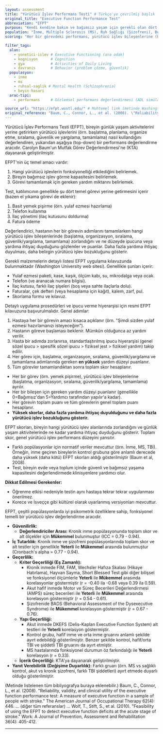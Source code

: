 ```yaml
---
layout: assessment
title: "Yürütücü İşlev Performans Testi" # Türkçe'ye çevrilmiş başlık
original_title: "Executive Function Performance Test"
abbreviation: "EFPT"
purpose: "Kendi kendine bakım ve bağımsız yaşam için gerekli olan dört temel görevin (basit yemek pişirme, telefon kullanma, ilaç yönetimi, fatura ödeme) yerine getirilmesini inceler. Bilişsel entegrasyonu ve işlevselliği değerlendirir."
population: "İnme, Multiple Sclerosis (MS), Ruh Sağlığı (Şizofreni), Beyin Hasarı (TBI)."
scoring: "Her bir görevdeki performans, yürütücü işlev bileşenlerine (başlatma, organizasyon, sıralama, güvenlik/yargılama, tamamlama) göre gereken ipucu/yardım düzeyine göre puanlanır. Yüksek skorlar daha fazla yardıma ihtiyaç duyulduğunu gösterir."

filter_tags:
  alan:
    - yonetici-islev # Executive Functioning (ana odak)
    - kognisyon      # Cognition
    - gya            # Activities of Daily Living
    - davranis       # Behavior (problem çözme, güvenlik)
  populasyon:
    - inme
    - ms
    - ruhsal-saglik # Mental Health (Schizophrenia)
    - beyin-hasari
  arac-tipi:
    - performans     # Gözlemsel performans değerlendirmesi (ADL simülasyonu)

source_url: "https://efpt.wustl.edu/" # Muhtemel link (metinde Washington University linki geçiyor)
original_reference: "Baum, C., Connor, L., et al. (2008). \"Reliability, validity, and clinical utility of the executive function performance test: A measure of executive function in a sample of people with stroke.\" The American Journal of Occupational Therapy 62(4): 446." # Ana referans
---
```





Yürütücü İşlev Performans Testi (EFPT), bireyin günlük yaşam aktivitelerini yerine getirirken yürütücü işlevlerini (örn. başlatma, planlama, organize etme, sıralama, güvenlik ve yargılama, tamamlama) nasıl kullandığını değerlendiren, yukarıdan aşağıya (top-down) bir performans değerlendirme aracıdır. Carolyn Baum'un Mutfak Görev Değerlendirmesi'ne (KTA) dayanarak geliştirilmiştir.

EFPT'nin üç temel amacı vardır:
1.  Hangi yürütücü işlevlerin fonksiyonelliği etkilediğini belirlemek.
2.  Bireyin bağımsız işlev görme kapasitesini belirlemek.
3.  Görevi tamamlamak için gereken yardım miktarını belirlemek.

Test, katılımcının genellikle şu dört temel görevi yerine getirmesini içerir (bazen el yıkama görevi de eklenir):
1.  Basit yemek pişirme (örn. yulaf ezmesi hazırlama)
2.  Telefon kullanma
3.  İlaç yönetimi (ilaç kutusunu doldurma)
4.  Fatura ödeme

Değerlendirici, hastanın her bir görevin adımlarını tamamlarken hangi yürütücü işlev bileşenlerinde (başlatma, organizasyon, sıralama, güvenlik/yargılama, tamamlama) zorlandığını ve ne düzeyde ipucuna veya yardıma ihtiyaç duyduğunu gözlemler ve puanlar. Daha fazla yardıma ihtiyaç duyulması, daha belirgin yürütücü işlev bozukluğunu gösterir.


Gerekli malzemelerin detaylı listesi EFPT uygulama kılavuzunda bulunmaktadır (Washington University web sitesi). Genellikle şunları içerir:
*   Yulaf ezmesi paketi, kase, kaşık, ölçüm kabı, su, mikrodalga veya ocak.
*   Telefon (ve aranacak numara bilgisi).
*   İlaç kutusu, farklı ilaç şişeleri (boş veya sahte ilaçlarla dolu).
*   Faturalar, çek defteri (veya hesaplama için kağıt), kalem, zarf, pul.
*   Skorlama formu ve kılavuz.


Detaylı uygulama prosedürleri ve ipucu verme hiyerarşisi için resmi EFPT kılavuzuna başvurulmalıdır. Genel adımlar:

1.  Hastaya her bir görevin amacı kısaca açıklanır (örn. "Şimdi sizden yulaf ezmesi hazırlamanızı isteyeceğim").
2.  Hastanın göreve başlaması beklenir. Mümkün olduğunca az yardım verilir.
3.  Hasta bir adımda zorlanırsa, standartlaştırılmış ipucu hiyerarşisi (genel sözel ipucu > spesifik sözel ipucu > fiziksel jest > fiziksel yardım) takip edilir.
4.  Her görev için, başlatma, organizasyon, sıralama, güvenlik/yargılama ve tamamlama adımlarında gereken **en yüksek** yardım düzeyi puanlanır.
5.  Tüm görevler tamamlandıktan sonra toplam skor hesaplanır.


*   Her bir görev (örn. yemek pişirme), yürütücü işlev bileşenlerine (başlatma, organizasyon, sıralama, güvenlik/yargılama, tamamlama) ayrılır.
*   Her bir bileşen için gereken yardım düzeyi puanlanır (genellikle 0=Bağımsız'dan 5=Yardımcı tarafından yapılır'a kadar).
*   Her görevin toplam puanı ve tüm görevlerin genel toplam puanı hesaplanır.
*   **Yüksek skorlar, daha fazla yardıma ihtiyaç duyulduğunu ve daha fazla yürütücü işlev bozukluğunu gösterir.**


EFPT skorları, bireyin hangi yürütücü işlev alanlarında zorlandığını ve günlük yaşam aktivitelerinde ne kadar yardıma ihtiyaç duyduğunu gösterir. Toplam skor, genel yürütücü işlev performans düzeyini yansıtır.
*   Farklı popülasyonlar için normatif veriler mevcuttur (örn. İnme, MS, TBI). Örneğin, inme geçiren bireylerin kontrol grubuna göre anlamlı derecede daha yüksek (daha kötü) EFPT skorları aldığı gösterilmiştir (Baum et al, 2008).
*   Test, bireyin evde veya toplum içinde güvenli ve bağımsız yaşama kapasitesini değerlendirmede klinisyenlere yardımcı olur.

**Dikkat Edilmesi Gerekenler:**
*   Öğrenme etkisi nedeniyle testin aynı hastaya tekrar tekrar uygulanması önerilmez.
*   Korece ve İsveççe gibi kültürel olarak uyarlanmış versiyonları mevcuttur.


EFPT, çeşitli popülasyonlarda iyi psikometrik özelliklere sahip, fonksiyonel temelli bir yürütücü işlev değerlendirme aracıdır.

*   **Güvenilirlik:**
    *   **Değerlendiriciler Arası:** Kronik inme popülasyonunda toplam skor ve alt ölçekler için **Mükemmel** bulunmuştur (ICC = 0.79 - 0.94).
*   **İç Tutarlılık:** Kronik inme ve şizofreni popülasyonlarında toplam skor ve alt testler için genellikle **Yeterli** ile **Mükemmel** arasında bulunmuştur (Cronbach's alpha = 0.77 - 0.94).
*   **Geçerlilik:**
    *   **Kriter Geçerliliği (Eş Zamanlı):**
        *   Kronik inmede FIM, FAM, Wechsler Hafıza Skalası (Hikaye Hatırlama), Hayvan Sayma, Short Blessed Test gibi diğer bilişsel ve fonksiyonel ölçümlerle **Yeterli** ile **Mükemmel** arasında korelasyonlar göstermiştir (r = -0.40 ila -0.68 veya 0.39 ila 0.59).
        *   Akut hafif inmede Motor ve Süreç Becerileri Değerlendirmesi (AMPS) süreç becerileri ile **Yeterli** ile **Mükemmel** arasında korelasyon göstermiştir (r = 0.54 - 0.61).
        *   Şizofrenide BADS (Behavioral Assessment of the Dysexecutive Syndrome) ile **Mükemmel** korelasyon göstermiştir (r = 0.67 - 0.76).
    *   **Yapı Geçerliliği:**
        *   Akut inmede DKEFS (Delis-Kaplan Executive Function System) alt testleri ile **Yeterli** korelasyon göstermiştir.
        *   Kontrol grubu, hafif inme ve orta inme gruarını anlamlı şekilde ayırt edebildiği gösterilmiştir. Benzer şekilde kontrol, hafif/orta TBI ve şiddetli TBI gruarını da ayırt etmiştir.
        *   MS hastalarında fonksiyonel durumun öz farkındalığı ile **Yeterli** korelasyon (r = 0.33).
    *   **İçerik Geçerliliği:** KTA'ya dayanarak geliştirilmiştir.
*   **Yanıt Verebilirlik (Değişime Duyarlılık):** Farklı gruarı (örn. MS vs sağlıklı kontrol, akut vs kronik şizofreni, farklı TBI şiddetleri) ayırt etmede duyarlı olduğu gösterilmiştir.


(Metinde listelenen tüm bibliyografya buraya eklenebilir.)
Baum, C., Connor, L., et al. (2008). "Reliability, validity, and clinical utility of the executive function performance test: A measure of executive function in a sample of people with stroke." The American Journal of Occupational Therapy 62(4): 446.
... (diğer tüm referanslar) ...
Wolf, T., Stift, S., et al. (2010). "Feasibility of using the EFPT to detect executive function deficits at the acute stage of stroke." Work: A Journal of Prevention, Assessment and Rehabilitation 36(4): 405-412.

---